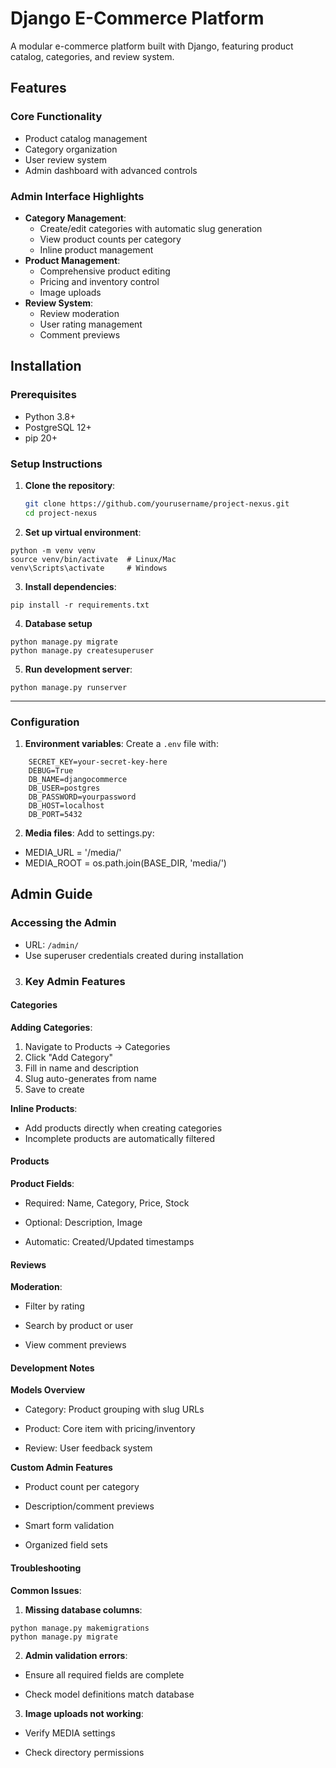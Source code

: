 # Django E-Commerce Platform

A modular e-commerce platform built with Django, featuring product catalog, categories, and review system.

## Features

### Core Functionality
- Product catalog management
- Category organization
- User review system
- Admin dashboard with advanced controls

### Admin Interface Highlights
- **Category Management**:
  - Create/edit categories with automatic slug generation
  - View product counts per category
  - Inline product management
- **Product Management**:
  - Comprehensive product editing
  - Pricing and inventory control
  - Image uploads
- **Review System**:
  - Review moderation
  - User rating management
  - Comment previews

## Installation
### Prerequisites
- Python 3.8+
- PostgreSQL 12+
- pip 20+

### Setup Instructions

1. **Clone the repository**:
   ```bash
   git clone https://github.com/yourusername/project-nexus.git
   cd project-nexus
   ```

 2. **Set up virtual environment**:
 ```
python -m venv venv
source venv/bin/activate  # Linux/Mac
venv\Scripts\activate     # Windows
```

3. **Install dependencies**:
```
pip install -r requirements.txt
```

4. **Database setup**
```
python manage.py migrate
python manage.py createsuperuser
```

5. **Run development server**:
```
python manage.py runserver
```

---
### Configuration
1. **Environment variables**:
Create a `.env` file with:
```
    SECRET_KEY=your-secret-key-here
    DEBUG=True
    DB_NAME=djangocommerce
    DB_USER=postgres
    DB_PASSWORD=yourpassword
    DB_HOST=localhost
    DB_PORT=5432
```

2. **Media files**:
Add to settings.py:
- MEDIA_URL = '/media/'
- MEDIA_ROOT = os.path.join(BASE_DIR, 'media/')

## Admin Guide

### Accessing the Admin
- URL: `/admin/`  
- Use superuser credentials created during installation  

3. ### Key Admin Features

#### Categories
**Adding Categories**:
1. Navigate to Products → Categories  
2. Click "Add Category"  
3. Fill in name and description  
4. Slug auto-generates from name  
5. Save to create  

**Inline Products**:
- Add products directly when creating categories  
- Incomplete products are automatically filtered  

#### Products
**Product Fields**:

- Required: Name, Category, Price, Stock

- Optional: Description, Image

- Automatic: Created/Updated timestamps

#### Reviews
**Moderation**:

- Filter by rating

- Search by product or user

- View comment previews

#### Development Notes
**Models Overview**
- Category: Product grouping with slug URLs

- Product: Core item with pricing/inventory

- Review: User feedback system

**Custom Admin Features**
- Product count per category

- Description/comment previews

- Smart form validation

- Organized field sets

#### Troubleshooting
**Common Issues**:

1. **Missing database columns**:
```
python manage.py makemigrations
python manage.py migrate
```

2. **Admin validation errors**:

- Ensure all required fields are complete

- Check model definitions match database

3. **Image uploads not working**:

- Verify MEDIA settings

- Check directory permissions